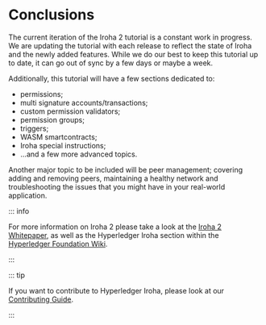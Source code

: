 # Conclusions

The current iteration of the Iroha 2 tutorial is a constant work in progress. We are updating the tutorial with each release to reflect the state of Iroha and the newly added features. While we do our best to keep this tutorial up to date, it can go out of sync by a few days or maybe a week.

Additionally, this tutorial will have a few sections dedicated to:

- permissions;
- multi signature accounts/transactions;
- custom permission validators;
- permission groups;
- triggers;
- WASM smartcontracts;
- Iroha special instructions;
- ...and a few more advanced topics.

Another major topic to be included will be peer management; covering adding and removing peers, maintaining a healthy network and troubleshooting the issues that you might have in your real-world application.

::: info

For more information on Iroha 2 please take a look at the [Iroha 2 Whitepaper](https://github.com/hyperledger/iroha/blob/2.0.0-pre.1.rc.1/docs/source/iroha_2_whitepaper.md), as well as the Hyperledger Iroha section within the [Hyperledger Foundation Wiki](https://wiki.hyperledger.org/display/iroha).

:::

::: tip

If you want to contribute to Hyperledger Iroha, please look at our [Contributing Guide](https://github.com/hyperledger/iroha/blob/iroha2-dev/CONTRIBUTING.md).

:::
